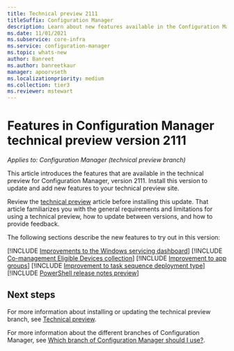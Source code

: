 ```yaml
---
title: Technical preview 2111
titleSuffix: Configuration Manager
description: Learn about new features available in the Configuration Manager technical preview branch version 2111.
ms.date: 11/01/2021
ms.subservice: core-infra
ms.service: configuration-manager
ms.topic: whats-new
author: Banreet
ms.author: banreetkaur
manager: apoorvseth
ms.localizationpriority: medium
ms.collection: tier3
ms.reviewer: mstewart
---
```


# Features in Configuration Manager technical preview version 2111

*Applies to: Configuration Manager (technical preview branch)*

This article introduces the features that are available in the technical preview for Configuration Manager, version 2111. Install this version to update and add new features to your technical preview site.<!-- baseline only statement: When you install a new technical preview site, this release is also available as a baseline version.-->

Review the [technical preview](../technical-preview.md) article before installing this update. That article familiarizes you with the general requirements and limitations for using a technical preview, how to update between versions, and how to provide feedback.

The following sections describe the new features to try out in this version:

<!-- [!INCLUDE [Example feature name](includes/2111/1234567.md)] -->
[!INCLUDE [Improvements to the Windows servicing dashboard](includes/2111/10579996.md)]
[!INCLUDE [Co-management Eligible Devices collection](includes/2111/12377291.md)]
[!INCLUDE [Improvement to app groups](includes/2111/11125884.md)]
[!INCLUDE [Improvement to task sequence deployment type](includes/2111/10422235.md)]
[!INCLUDE [PowerShell release notes preview](includes/2111/10957283.md)]

<!--
## General known issues

[!INCLUDE [11018755](includes/2111/known-issue-11018755.md)]
 -->

## Next steps

For more information about installing or updating the technical preview branch, see [Technical preview](../technical-preview.md).

For more information about the different branches of Configuration Manager, see [Which branch of Configuration Manager should I use?](../../understand/which-branch-should-i-use.md).
